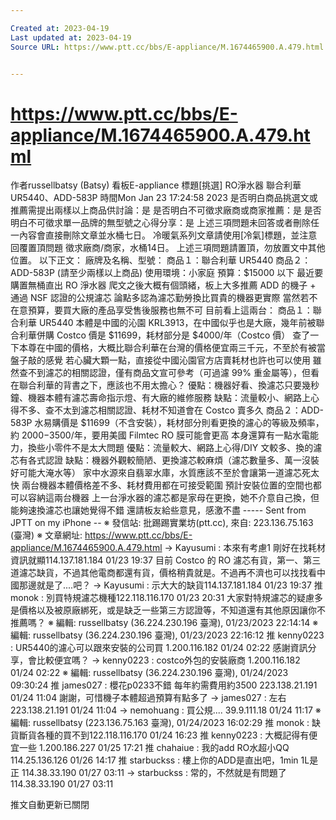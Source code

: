 ```yaml
---

Created at: 2023-04-19
Last updated at: 2023-04-19
Source URL: https://www.ptt.cc/bbs/E-appliance/M.1674465900.A.479.html


---
```


# https://www.ptt.cc/bbs/E-appliance/M.1674465900.A.479.html


作者russellbatsy (Batsy)
看板E-appliance
標題\[挑選\] RO淨水器 聯合利華UR5440、ADD-583P
時間Mon Jan 23 17:24:58 2023
是否明白商品挑選文或推薦需提出兩樣以上商品供討論：是 是否明白不可徵求廠商或商家推薦：是 是否明白不可徵求單一品牌的無型號之心得分享：是 上述三項問題未回答或者刪除任一內容會直接刪除文章並水桶七日。 冷暖氣系列文章請使用\[冷氣\]標題，並注意回覆置頂問題 徵求廠商/商家，水桶14日。 上述三項問題請置頂，勿放置文中其他位置。 以下正文： 廠牌及名稱、型號： 商品１：聯合利華 UR5440 商品２：ADD-583P (請至少兩樣以上商品) 使用環境：小家庭 預算：$15000 以下 最近要購置無桶直出 RO 淨水器 爬文之後大概有個頭緒，板上大多推薦 ADD 的機子 + 通過 NSF 認證的公規濾芯 論點多認為濾芯勤勞換比買貴的機器更實際 當然若不在意預算，要買大廠的產品享受售後服務也無不可 目前看上這兩台： 商品１：聯合利華 UR5440 本體是中國的沁園 KRL3913，在中國似乎也是大廠，幾年前被聯合利華併購 Costco 價是 $11699，耗材部分是 $4000/年（Costco 價） 查了一下本尊在中國的價格，大概比聯合利華在台灣的價格便宜兩三千元，不至於有被當盤子敲的感覺 若心臟大顆一點，直接從中國沁園官方店賣耗材也許也可以使用 雖然查不到濾芯的相關認證，僅有商品文宣可參考（可過濾 99% 重金屬等），但看在聯合利華的背書之下，應該也不用太擔心？ 優點：機器好看、換濾芯只要幾秒鐘、機器本體有濾芯壽命指示燈、有大廠的維修服務 缺點：流量較小、網路上心得不多、查不太到濾芯相關認證、耗材不知道會在 Costco 賣多久 商品２：ADD-583P 水易購價是 $11699（不含安裝），耗材部分則看更換的濾心的等級及頻率，約 $2000-$3500/年，要用美國 Filmtec RO 膜可能會更高 本身還算有一點水電能力，換些小零件不是太大問題 優點：流量較大、網路上心得/DIY 文較多、換的濾芯有各式認證 缺點：機器外觀較簡陋、更換濾芯較麻煩（濾芯數量多、萬一沒裝好可能大淹水等） 家中水源來自翡翠水庫，水質應該不至於會讓第一道濾芯死太快 兩台機器本體價格差不多、耗材費用都在可接受範圍 預計安裝位置的空間也都可以容納這兩台機器 上一台淨水器的濾芯都是家母在更換，她不介意自己換，但能夠速換濾芯也讓她覺得不錯 還請板友給些意見，感激不盡 ----- Sent from JPTT on my iPhone -- ※ 發信站: 批踢踢實業坊(ptt.cc), 來自: 223.136.75.163 (臺灣) ※ 文章網址: <https://www.ptt.cc/bbs/E-appliance/M.1674465900.A.479.html>
→ Kayusumi : 本來有考慮1 剛好在找耗材資訊就顯114.137.181.184 01/23 19:37
目前 Costco 的 RO 濾芯有貨，第一、第三道濾芯缺貨，不過其他電商都還有貨，價格稍貴就是。不過再不濟也可以找找看中國那邊就是了....吧？
→ Kayusumi : 示大大的缺貨114.137.181.184 01/23 19:37
推 monok : 別買特規濾芯機種122.118.116.170 01/23 20:31
大家對特規濾芯的疑慮多是價格以及被原廠綁死，或是缺乏一些第三方認證等，不知道還有其他原因讓你不推薦嗎？ ※ 編輯: russellbatsy (36.224.230.196 臺灣), 01/23/2023 22:14:14 ※ 編輯: russellbatsy (36.224.230.196 臺灣), 01/23/2023 22:16:12
推 kenny0223 : UR5440的濾心可以跟來安裝的公司買 1.200.116.182 01/24 02:22
感謝資訊分享，會比較便宜嗎？
→ kenny0223 : costco外包的安裝廠商 1.200.116.182 01/24 02:22
※ 編輯: russellbatsy (36.224.230.196 臺灣), 01/24/2023 09:30:24
推 james027 : 櫻花p0233不錯 每年約需費用約3500 223.138.21.191 01/24 11:04
謝謝，可惜機子本體超過預算有點多了
→ james027 : 左右 223.138.21.191 01/24 11:04
→ nemohuang : 買公規.... 39.9.111.18 01/24 11:17
※ 編輯: russellbatsy (223.136.75.163 臺灣), 01/24/2023 16:02:29
推 monok : 缺貨斷貨各種的買不到122.118.116.170 01/24 16:23
推 kenny0223 : 大概記得有便宜一些 1.200.186.227 01/25 17:21
推 chahaiue : 我的add RO水超小QQ 114.25.136.126 01/26 14:17
推 starbuckss : 樓上你的ADD是直出吧，1min 1L是正 114.38.33.190 01/27 03:11
→ starbuckss : 常的，不然就是有問題了 114.38.33.190 01/27 03:11

推文自動更新已關閉

